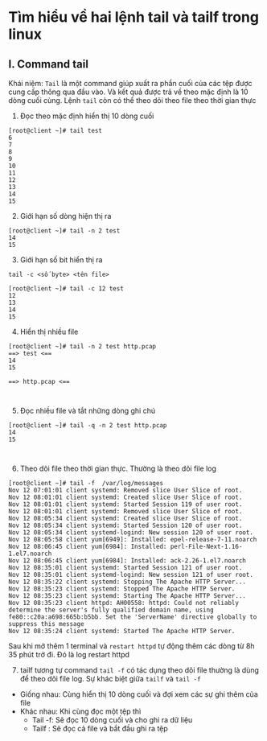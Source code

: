 # Tìm hiểu về hai lệnh tail và tailf trong linux
##  I. Command tail
Khái niệm: `Tail` là một command giúp xuất ra phần cuối của các tệp được cung cấp thông qua đầu vào. Và kết quả được trả về theo mặc định là 10 dòng cuối cùng. Lệnh `tail` còn có thể theo dõi theo file theo thời gian thực 

1. Đọc theo mặc định hiển thị 10 dòng cuối 
```
[root@client ~]# tail test 
6
7
8
9
10
11
12
13
14
15
``` 
2. Giới hạn số dòng hiện thị ra 
```
[root@client ~]# tail -n 2 test 
14
15
```
3. Giới hạn số bit hiển thị ra 
```
tail -c <số byte> <tên file>
```
```
[root@client ~]# tail -c 12 test 
12
13
14
15
```
4. Hiển thị nhiều file 
```
[root@client ~]# tail -n 2 test http.pcap 
==> test <==
14
15

==> http.pcap <==

 

```
5. Đọc nhiều file và tắt những dòng ghi chú 
```
[root@client ~]# tail -q -n 2 test http.pcap 
14
15

 

```
6. Theo dõi file theo thời gian thực. Thường là theo dõi file log 
```
[root@client ~]# tail -f  /var/log/messages
Nov 12 07:01:01 client systemd: Removed slice User Slice of root.
Nov 12 08:01:01 client systemd: Created slice User Slice of root.
Nov 12 08:01:01 client systemd: Started Session 119 of user root.
Nov 12 08:01:01 client systemd: Removed slice User Slice of root.
Nov 12 08:05:34 client systemd: Created slice User Slice of root.
Nov 12 08:05:34 client systemd: Started Session 120 of user root.
Nov 12 08:05:34 client systemd-logind: New session 120 of user root.
Nov 12 08:05:58 client yum[6949]: Installed: epel-release-7-11.noarch
Nov 12 08:06:45 client yum[6984]: Installed: perl-File-Next-1.16-1.el7.noarch
Nov 12 08:06:45 client yum[6984]: Installed: ack-2.26-1.el7.noarch
Nov 12 08:35:01 client systemd: Started Session 121 of user root.
Nov 12 08:35:01 client systemd-logind: New session 121 of user root.
Nov 12 08:35:22 client systemd: Stopping The Apache HTTP Server...
Nov 12 08:35:23 client systemd: Stopped The Apache HTTP Server.
Nov 12 08:35:23 client systemd: Starting The Apache HTTP Server...
Nov 12 08:35:23 client httpd: AH00558: httpd: Could not reliably determine the server's fully qualified domain name, using fe80::c20a:a698:665b:b5bb. Set the 'ServerName' directive globally to suppress this message
Nov 12 08:35:24 client systemd: Started The Apache HTTP Server.
```
Sau khi mở thêm 1 terminal và `restart httpd` tự động thêm các dòng từ 8h 35 phút trở đi. Đó là log restart httpd 

7. tailf tương tự command `tail -f` có tác dụng theo dõi file thường là dùng để theo dõi file log. Sự khác biệt giữa `tailf` và `tail -f` 
- Giống nhau: Cùng hiển thị 10 dòng cuối và đợi xem các sự ghi thêm của file 
- Khác nhau: Khi cùng đọc một tệp thì
    - Tail -f: Sẽ đọc 10 dòng cuối và cho ghi ra dữ liệu 
    - Tailf : Sẽ đọc cả file và bắt đầu ghi ra tệp 